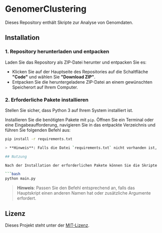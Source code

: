 
# GenomerClustering

Dieses Repository enthält Skripte zur Analyse von Genomdaten.

## Installation

### 1. Repository herunterladen und entpacken

Laden Sie das Repository als ZIP-Datei herunter und entpacken Sie es:

- Klicken Sie auf der Hauptseite des Repositories auf die Schaltfläche **"Code"** und wählen Sie **"Download ZIP"**.
- Entpacken Sie die heruntergeladene ZIP-Datei an einem gewünschten Speicherort auf Ihrem Computer.

### 2. Erforderliche Pakete installieren

Stellen Sie sicher, dass Python 3 auf Ihrem System installiert ist.

Installieren Sie die benötigten Pakete mit `pip`. Öffnen Sie ein Terminal oder eine Eingabeaufforderung, navigieren Sie in das entpackte Verzeichnis und führen Sie folgenden Befehl aus:

```bash
pip install -r requirements.txt

> **Hinweis**: Falls die Datei `requirements.txt` nicht vorhanden ist, überprüfen Sie die Dokumentation oder den Quellcode, um die benötigten Pakete zu identifizieren, und installieren Sie diese manuell mit `pip install paketname`.

## Nutzung

Nach der Installation der erforderlichen Pakete können Sie die Skripte ausführen. Stellen Sie sicher, dass Sie sich im richtigen Verzeichnis befinden und verwenden Sie den entsprechenden Befehl, um das Hauptskript zu starten:

```bash
python main.py
```

> **Hinweis**: Passen Sie den Befehl entsprechend an, falls das Hauptskript einen anderen Namen hat oder zusätzliche Argumente erfordert.

## Lizenz

Dieses Projekt steht unter der [MIT-Lizenz](LICENSE).
